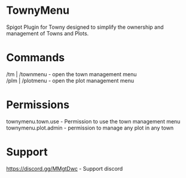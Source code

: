 # TownyMenu
 Spigot Plugin for Towny designed to simplify the ownership and management of Towns and Plots.
 
 # Commands
 /tm | /townmenu - open the town management menu  
 /plm | /plotmenu - open the plot management menu  


# Permissions

townymenu.town.use - Permission to use the town management menu  
townymenu.plot.admin - permission to manage any plot in any town  

# Support
https://discord.gg/MMgtDwc - Support discord
